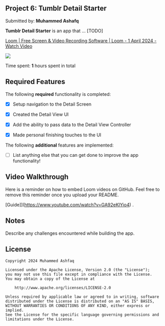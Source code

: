 ## Project 6: Tumblr Detail Starter

Submitted by: **Muhammed Ashafq**

**Tumblr Detail Starter** is an app that ... [TODO] 

<div>
    <a href="https://www.loom.com/share/b66f7a5c077b4a9baf545eb0b75a55b9">
      <p>Loom | Free Screen & Video Recording Software | Loom - 1 April 2024 - Watch Video</p>
    </a>
    <a href="https://www.loom.com/share/b66f7a5c077b4a9baf545eb0b75a55b9">
      <img style="max-width:300px;" src="https://cdn.loom.com/sessions/thumbnails/b66f7a5c077b4a9baf545eb0b75a55b9-with-play.gif">
    </a>
</div>

Time spent: **1** hours spent in total

## Required Features

The following **required** functionality is completed:

- [x] Setup navigation to the Detail Screen
- [x] Created the Detail View UI
- [x] Add the ability to pass data to the Detail View Controller
- [x] Made personal finishing touches to the UI


The following **additional** features are implemented:

- [ ] List anything else that you can get done to improve the app functionality!

## Video Walkthrough

Here is a reminder on how to embed Loom videos on GitHub. Feel free to remove this reminder once you upload your README. 

[Guide]](https://www.youtube.com/watch?v=GA92eKlYio4) .

## Notes

Describe any challenges encountered while building the app.

## License

    Copyright 2024 Muhammed Ashfaq

    Licensed under the Apache License, Version 2.0 (the "License");
    you may not use this file except in compliance with the License.
    You may obtain a copy of the License at

        http://www.apache.org/licenses/LICENSE-2.0

    Unless required by applicable law or agreed to in writing, software
    distributed under the License is distributed on an "AS IS" BASIS,
    WITHOUT WARRANTIES OR CONDITIONS OF ANY KIND, either express or implied.
    See the License for the specific language governing permissions and
    limitations under the License.
